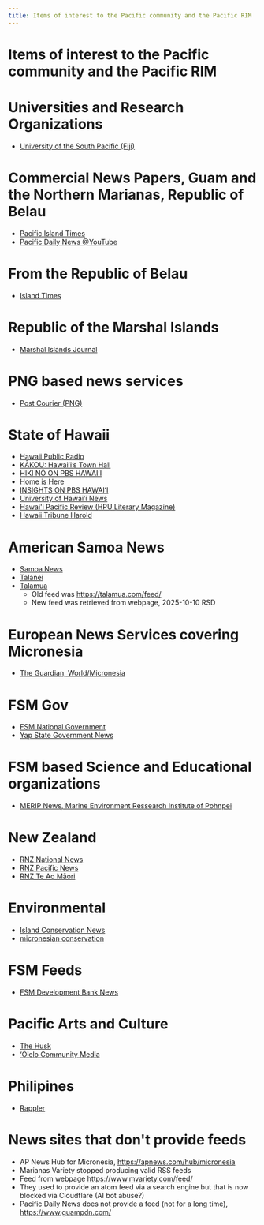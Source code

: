 ```yaml
---
title: Items of interest to the Pacific community and the Pacific RIM
---
```


# Items of interest to the Pacific community and the Pacific RIM


# Universities and Research Organizations

- [University of the South Pacific (Fiji)](https://www.usp.ac.fj/feed/)

# Commercial News Papers, Guam and the Northern Marianas, Republic of Belau

- [Pacific Island Times](https://www.pacificislandtimes.com/blog-feed.xml)
- [Pacific Daily News @YouTube](https://www.youtube.com/feeds/videos.xml?channel_id=UCS2nurz7ZrUYBG2pKf8e8JA)

# From the Republic of Belau

- [Island Times](https://islandtimes.org/feed/)

# Republic of the Marshal Islands

- [Marshal Islands Journal](https://marshallislandsjournal.com/feed/)

# PNG based news services

- [Post Courier (PNG)](https://www.postcourier.com.pg/feed/)

# State of Hawaii

- [Hawaii Public Radio](https://www.hawaiipublicradio.org/index.rss)
- [KĀKOU: Hawaiʻi’s Town Hall](https://www.pbshawaii.org/programs/kakou-hawaiis-town-hall/feed/)
- [HIKI NŌ ON PBS HAWAIʻI](https://www.pbshawaii.org/programs/hiki-no/feed/)
- [Home is Here](https://www.pbshawaii.org/programs/home-is-here/feed/)
- [INSIGHTS ON PBS HAWAIʻI](https://www.pbshawaii.org/programs/insights-on-pbs-hawaii/feed/)
- [University of Hawaiʻi News](https://www.hawaii.edu/news/feed/)
- [Hawai'i Pacific Review (HPU Literary Magazine)](https://hawaiipacificreview.org/feed/)
- [Hawaii Tribune Harold](https://www.hawaiitribune-herald.com/feed/)

# American Samoa News

- [Samoa News](https://www.samoanews.com/rss.xml)
- [Talanei](https://www.talanei.com/feed/)
- [Talamua](https://talamua.com/?feed=rss2) 
  - Old feed was <https://talamua.com/feed/>
  - New feed was retrieved from webpage, 2025-10-10 RSD

# European News Services covering  Micronesia

- [The Guardian, World/Micronesia](https://www.theguardian.com/world/micronesia/rss)

# FSM Gov

- [FSM National Government](https://gov.fm/feed/)
- [Yap State Government News](https://www.yapstate.gov.fm/blog-feed.xml)

# FSM based Science and Educational organizations

- [MERIP News, Marine Environment Ressearch Institute of Pohnpei](https://www.meripmicronesia.org/feed/)

# New Zealand

- [RNZ National News](https://www.rnz.co.nz/rss/national.xml)
- [RNZ Pacific News](https://www.rnz.co.nz/rss/pacific.xml)
- [RNZ Te Ao Māori](https://www.rnz.co.nz/rss/te-manu-korihi.xml)
# Environmental

- [Island Conservation News](https://www.islandconservation.org/feed/)
- [micronesian conservation](https://micronesianconservation.org/feed/)

# FSM Feeds

- [FSM Development Bank News](http://www.fsmdb.fm/feed/)

# Pacific Arts and Culture

- [The Husk](https://thehusk.substack.com/feed)
- [‘Ōlelo Community Media](https://olelo.org/feed/)


# Philipines

- [Rappler](https://www.rappler.com/feed/)

# News sites that don't provide feeds

- AP News Hub for Micronesia, <https://apnews.com/hub/micronesia>
-  Marianas Variety stopped producing valid RSS feeds
  - Feed from webpage <https://www.mvariety.com/feed/>
  - They used to provide an atom feed via a search engine but that is
    now blocked via Cloudflare (AI bot abuse?)
- Pacific Daily News does not provide a feed (not for a long time), <https://www.guampdn.com/>
